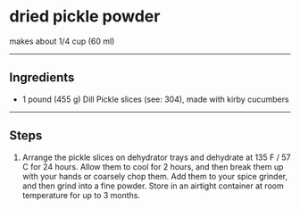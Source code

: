 # dried pickle powder

makes about 1/4 cup (60 ml)

---

## Ingredients

* 1 pound (455 g) Dill Pickle slices (see: 304), made with kirby cucumbers

---

## Steps

1.  Arrange the pickle slices on dehydrator trays and dehydrate at 135 F / 57 C for 24 hours. Allow them to cool for 2 hours, and then break them up with your hands or coarsely chop them. Add them to your spice grinder, and then grind into a fine powder. Store in an airtight container at room temperature for up to 3 months.